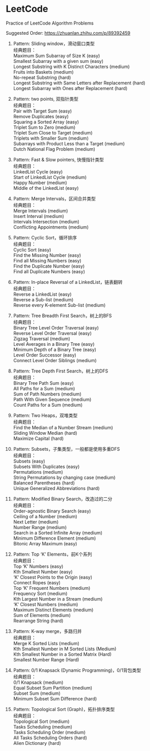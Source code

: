 # LeetCode
Practice of LeetCode Algorithm Problems

Suggested Order: https://zhuanlan.zhihu.com/p/89392459

1. Pattern: Sliding window，滑动窗口类型  
经典题目：  
Maximum Sum Subarray of Size K (easy)  
Smallest Subarray with a given sum (easy)  
Longest Substring with K Distinct Characters (medium)  
Fruits into Baskets (medium)  
No-repeat Substring (hard)  
Longest Substring with Same Letters after Replacement (hard)  
Longest Subarray with Ones after Replacement (hard)  

2. Pattern: two points, 双指针类型  
经典题目：  
Pair with Target Sum (easy)  
Remove Duplicates (easy)  
Squaring a Sorted Array (easy)  
Triplet Sum to Zero (medium)  
Triplet Sum Close to Target (medium)  
Triplets with Smaller Sum (medium)  
Subarrays with Product Less than a Target (medium)  
Dutch National Flag Problem (medium)  

3. Pattern: Fast & Slow pointers, 快慢指针类型  
经典题目：  
LinkedList Cycle (easy)  
Start of LinkedList Cycle (medium)  
Happy Number (medium)  
Middle of the LinkedList (easy)  

4. Pattern: Merge Intervals，区间合并类型  
经典题目：  
Merge Intervals (medium)  
Insert Interval (medium)  
Intervals Intersection (medium)  
Conflicting Appointments (medium)  

5. Pattern: Cyclic Sort，循环排序  
经典题目：  
Cyclic Sort (easy)  
Find the Missing Number (easy)  
Find all Missing Numbers (easy)  
Find the Duplicate Number (easy)  
Find all Duplicate Numbers (easy)  

6. Pattern: In-place Reversal of a LinkedList，链表翻转  
经典题目：  
Reverse a LinkedList (easy)  
Reverse a Sub-list (medium)  
Reverse every K-element Sub-list (medium)  

7. Pattern: Tree Breadth First Search，树上的BFS  
经典题目：  
Binary Tree Level Order Traversal (easy)  
Reverse Level Order Traversal (easy)  
Zigzag Traversal (medium)  
Level Averages in a Binary Tree (easy)  
Minimum Depth of a Binary Tree (easy)  
Level Order Successor (easy)  
Connect Level Order Siblings (medium)  

8. Pattern: Tree Depth First Search，树上的DFS  
经典题目：  
Binary Tree Path Sum (easy)  
All Paths for a Sum (medium)  
Sum of Path Numbers (medium)  
Path With Given Sequence (medium)  
Count Paths for a Sum (medium)  

9. Pattern: Two Heaps，双堆类型  
经典题目：  
Find the Median of a Number Stream (medium)  
Sliding Window Median (hard)  
Maximize Capital (hard)  

10. Pattern: Subsets，子集类型，一般都是使用多重DFS  
经典题目：  
Subsets (easy)  
Subsets With Duplicates (easy)  
Permutations (medium)  
String Permutations by changing case (medium)  
Balanced Parentheses (hard)  
Unique Generalized Abbreviations (hard)  

11. Pattern: Modified Binary Search，改造过的二分  
经典题目：  
Order-agnostic Binary Search (easy)  
Ceiling of a Number (medium)  
Next Letter (medium)  
Number Range (medium)  
Search in a Sorted Infinite Array (medium)  
Minimum Difference Element (medium)  
Bitonic Array Maximum (easy)  

12. Pattern: Top ‘K’ Elements，前K个系列  
经典题目：  
Top ‘K’ Numbers (easy)  
Kth Smallest Number (easy)  
‘K’ Closest Points to the Origin (easy)  
Connect Ropes (easy)  
Top ‘K’ Frequent Numbers (medium)  
Frequency Sort (medium)  
Kth Largest Number in a Stream (medium)  
‘K’ Closest Numbers (medium)  
Maximum Distinct Elements (medium)  
Sum of Elements (medium)  
Rearrange String (hard)  

13. Pattern: K-way merge，多路归并  
经典题目：  
Merge K Sorted Lists (medium)  
Kth Smallest Number in M Sorted Lists (Medium)  
Kth Smallest Number in a Sorted Matrix (Hard)  
Smallest Number Range (Hard)  

14. Pattern: 0/1 Knapsack (Dynamic Programming)，0/1背包类型  
经典题目：  
0/1 Knapsack (medium)  
Equal Subset Sum Partition (medium)  
Subset Sum (medium)  
Minimum Subset Sum Difference (hard)  

15. Pattern: Topological Sort (Graph)，拓扑排序类型  
经典题目：  
Topological Sort (medium)  
Tasks Scheduling (medium)  
Tasks Scheduling Order (medium)  
All Tasks Scheduling Orders (hard)  
Alien Dictionary (hard)  
